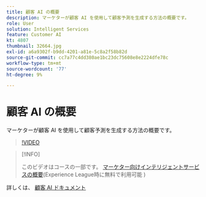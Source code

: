```yaml
---
title: 顧客 AI の概要
description: マーケターが顧客 AI を使用して顧客予測を生成する方法の概要です。
role: User
solution: Intelligent Services
feature: Customer AI
kt: 4807
thumbnail: 32664.jpg
exl-id: a6a9302f-b9dd-4201-a81e-5c8a2f58b82d
source-git-commit: cc7a77c4dd380ae1bc23dc75608e8e2224dfe78c
workflow-type: tm+mt
source-wordcount: '77'
ht-degree: 9%

---
```


# 顧客 AI の概要

マーケターが顧客 AI を使用して顧客予測を生成する方法の概要です。

>[!VIDEO](https://video.tv.adobe.com/v/32664?quality=12&learn=on)

>[!INFO]
>
> このビデオはコースの一部です。 [マーケター向けインテリジェントサービスの概要](https://experienceleague.adobe.com/?recommended=ExperiencePlatform-U-1-2020.1.intelligentservices)(Experience League時に無料で利用可能 )

詳しくは、 [顧客 AI ドキュメント](https://experienceleague.adobe.com/docs/experience-platform/intelligent-services/customer-ai/overview.html?lang=ja)
